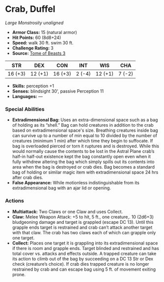 # Crab, Duffel

*Large* *Monstrosity* *unaligned*

- **Armor Class:** 15 (natural armor)
- **Hit Points:** 60 (8d8+24)
- **Speed:** walk 30 ft. swim 30 ft.
- **Challenge Rating:** 3
- **Source:** [Tome of Beasts 3](https://koboldpress.com/kpstore/product/tome-of-beasts-2-for-5th-edition/)

| STR | DEX | CON | INT | WIS | CHA |
| --- | --- | --- | --- | --- | --- |
| 16 (+3) | 12 (+1) | 16 (+3) | 2 (-4) | 12 (+1) | 7 (-2) |

- **Skills:** perception +1
- **Senses:** blindsight 30', passive Perception 11
- **Languages:** —
### Special Abilities
- **Extradimensional Bag:** Uses an extra-dimensional space such as a bag of holding as its “shell.” Bag can hold creatures in addition to the crab based on extradimensional space's size. Breathing creatures inside bag can survive up to a number of min equal to 10 divided by the number of creatures (minimum 1 min) after which time they begin to suffocate. If bag is overloaded pierced or torn it ruptures and is destroyed. While this would normally cause the contents to be lost in the Astral Plane crab’s half-in half-out existence kept the bag constantly open even when it fully withdrew altering the bag which simply spills out its contents into area when the bag is destroyed or crab dies. Bag becomes a standard bag of holding or similar magic item with extradimensional space 24 hrs after crab dies.
- **False Appearance:** While motionless indistinguishable from its extradimensional bag with an ajar lid or opening.
### Actions
- **Multiattack:** Two Claws or one Claw and uses Collect.
- **Claw:** Melee Weapon Attack: +5 to hit, 5 ft., one creature,. 10 (2d6+3) bludgeoning damage and target is grappled (escape DC 13). Until this grapple ends target is restrained and crab can’t attack another target with that claw. The crab has two claws each of which can grapple only one target.
- **Collect:** Places one target it is grappling into its extradimensional space if there is room and grapple ends. Target blinded and restrained and has total cover vs. attacks and effects outside. A trapped creature can take its action to climb out of the bag by succeeding on a DC 13 Str or Dex check (creature’s choice). If crab dies trapped creature is no longer restrained by crab and can escape bag using 5 ft. of movement exiting prone.
